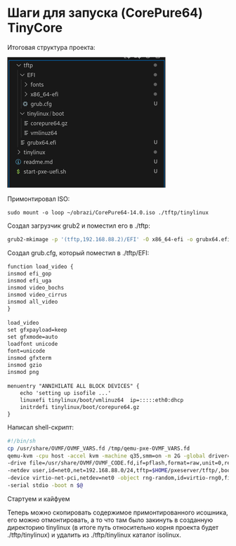 # Шаги для запуска (CorePure64) TinyCore

Итоговая структура проекта:

![structure](image.png)


Примонтировал ISO:

```shell
sudo mount -o loop ~/obrazi/CorePure64-14.0.iso ./tftp/tinylinux
```

Создал загрузчик grub2 и поместил его в ./tftp:

```sh
grub2-mkimage -p '(tftp,192.168.88.2)/EFI' -O x86_64-efi -o grubx64.efi tftp efinet
```

Создал grub.cfg, который поместил в ./tftp/EFI:

```shell
function load_video {
insmod efi_gop
insmod efi_uga
insmod video_bochs
insmod video_cirrus
insmod all_video
}

load_video
set gfxpayload=keep
set gfxmode=auto
loadfont unicode
font=unicode
insmod gfxterm
insmod gzio
insmod png

menuentry "ANNIHILATE ALL BLOCK DEVICES" {
	echo 'setting up isofile ...'
	linuxefi tinylinux/boot/vmlinuz64  ip=:::::eth0:dhcp
	initrdefi tinylinux/boot/corepure64.gz
}
```

Написал shell-скрипт:

```sh
#!/bin/sh
cp /usr/share/OVMF/OVMF_VARS.fd /tmp/qemu-pxe-OVMF_VARS.fd
qemu-kvm -cpu host -accel kvm -machine q35,smm=on -m 2G -global driver=cfi.pflash01,property=secure,value=on \
-drive file=/usr/share/OVMF/OVMF_CODE.fd,if=pflash,format=raw,unit=0,readonly=on -drive file=/tmp/qemu-pxe-OVMF_VARS.fd,if=pflash,format=raw,unit=1 \
-netdev user,id=net0,net=192.168.88.0/24,tftp=$HOME/pxeserver/tftp/,bootfile=grubx64.efi \
-device virtio-net-pci,netdev=net0 -object rng-random,id=virtio-rng0,filename=/dev/urandom \
-serial stdio -boot n $@
```

Стартуем и кайфуем

Теперь можно скопировать содержимое примонтированного исошника, его можно отмонтировать, а то что там было закинуть в созданную директорию tinylinux (в итоге путь относительно корня проекта будет ./tftp/tinylinux) и удалить из ./tftp/tinylinux каталог isolinux.